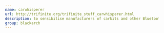 ```yaml
---
name: carwhisperer
url: http://trifinite.org/trifinite_stuff_carwhisperer.html
description: to sensibilise manufacturers of carkits and other Bluetooth appliances without display and keyboard for the possible security threat evolving from the use of standard passkeys. URL : http://trifinite.org/trifinite_stuff_carwhisperer.html Groups : blackarch blackarch-bluetooth
group: blackarch
---
```

